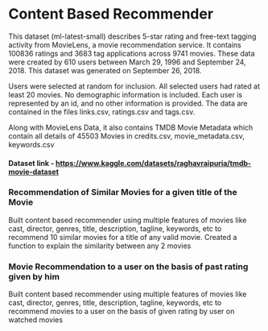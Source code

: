 # Content Based Recommender

This dataset (ml-latest-small) describes 5-star rating and free-text tagging activity from MovieLens, a movie recommendation service. It contains 100836 ratings and 3683 tag applications across 9741 movies. These data were created by 610 users between March 29, 1996 and September 24, 2018. This dataset was generated on September 26, 2018.

Users were selected at random for inclusion. All selected users had rated at least 20 movies. No demographic information is included. Each user is represented by an id, and no other information is provided.
The data are contained in the files links.csv, ratings.csv and tags.csv.

Along with MovieLens Data, it also contains TMDB Movie Metadata which contain all details of 45503 Movies in
credits.csv, movie_metadata.csv, keywords.csv

#### Dataset link - https://www.kaggle.com/datasets/raghavraipuria/tmdb-movie-dataset

### Recommendation of Similar Movies for a given title of the Movie

Built content based recommender using multiple features of movies like cast, director, genres, title, description, tagline, keywords, etc to recommend 10 similar movies for a  title of any valid movie. Created a function to explain the similarity between any 2 movies

### Movie Recommendation to a user on the basis of past rating given by him

Built content based recommender using multiple features of movies like cast, director, genres, title, description, tagline, keywords, etc to recommend movies to a user on the basis of given rating by user on watched movies
